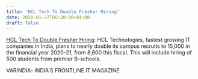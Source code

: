 ```yaml
---
title: 'HCL Tech To Double Fresher Hiring'
date: 2020-01-27T06:28:00+01:00
draft: false
---
```


[HCL Tech To Double Fresher Hiring](https://varindia.com/news/hcl-tech-to-double-fresher-hiring#.Xi507lVKulY.blogger): HCL Technologies, fastest growing IT companies in India, plans to nearly double its campus recruits to 15,000 in the financial year 2020-21, from 8,600 this fiscal. This will include hiring of 500 students from premier B-schools.  
  
VARINDIA- INDIA'S FRONTLINE IT MAGAZINE